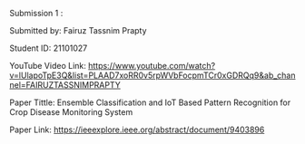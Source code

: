 Submission 1 :


Submitted by: Fairuz Tassnim Prapty



Student ID: 21101027



YouTube Video Link: https://www.youtube.com/watch?v=lUlapoTpE3Q&list=PLAAD7xoRR0v5rpWVbFocpmTCr0xGDRQq9&ab_channel=FAIRUZTASSNIMPRAPTY



Paper Tittle: Ensemble Classification and IoT Based Pattern Recognition for Crop Disease Monitoring System



Paper Link: https://ieeexplore.ieee.org/abstract/document/9403896
